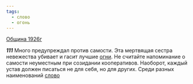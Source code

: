 ```yaml
---
tags:
  - слово
  - огонь
---
```


[Община 1926г](/agni/1926)

___111___
Много предупреждал против самости. Эта мертвящая сестра невежества убивает и гасит лучшие [огни](/tag/#огонь). Не считайте напоминание о самости неуместным при созидании кооперативов. Наоборот, каждый устав должен писаться не для себя, но для других. Среди разных наименований [слово](/tag/#слово) 